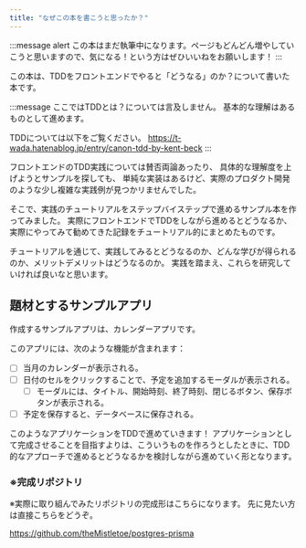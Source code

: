 ```yaml
---
title: "なぜこの本を書こうと思ったか？"
---
```


:::message alert
この本はまだ執筆中になります。ページもどんどん増やしていこうと思いますので、気になる！という方はぜひいいねをお願いします！
:::

この本は、TDDをフロントエンドでやると「どうなる」のか？について書いた本です。

:::message
ここではTDDとは？については言及しません。
基本的な理解はあるものとして進めます。

TDDについては以下をご覧ください。
https://t-wada.hatenablog.jp/entry/canon-tdd-by-kent-beck
:::


フロントエンドのTDD実践については賛否両論あったり、
具体的な理解度を上げようとサンプルを探しても、
単純な実装はあるけど、実際のプロダクト開発のような少し複雑な実践例が見つかリませんでした。

そこで、実践のチュートリアルをステップバイステップで進めるサンプル本を作ってみました。
実際にフロントエンドでTDDをしながら進めるとどうなるか、実際にやってみて勧めてきた記録をチュートリアル的にまとめたものです。

チュートリアルを通じて、実践してみるとどうなるのか、どんな学びが得られるのか、メリットデメリットはどうなるのか。
実践を踏まえ、これらを研究していければ良いなと思います。


## 題材とするサンプルアプリ


作成するサンプルアプリは、カレンダーアプリです。

このアプリには、次のような機能が含まれます：

- [ ] 当月のカレンダーが表示される。
- [ ] 日付のセルをクリックすることで、予定を追加するモーダルが表示される。
  - [ ] モーダルには、タイトル、開始時刻、終了時刻、閉じるボタン、保存ボタンが表示される。
- [ ] 予定を保存すると、データベースに保存される。

このようなアプリケーションをTDDで進めていきます！
アプリケーションとして完成させることを目指すよりは、こういうものを作ろうとしたときに、TDD的なアプローチで進めるとどうなるかを検討しながら進めていく形となります。


### ※完成リポジトリ

※実際に取り組んでみたリポジトリの完成形はこちらになります。
先に見たい方は直接こちらをどうぞ。

https://github.com/theMistletoe/postgres-prisma





